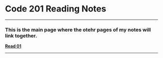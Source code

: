 # Code 201 Reading Notes

---

### This is the main page where the otehr pages of my notes will link together. ###

[**Read 01**](https://rizo85.github.io/reading-notes/class-01.md)

---



